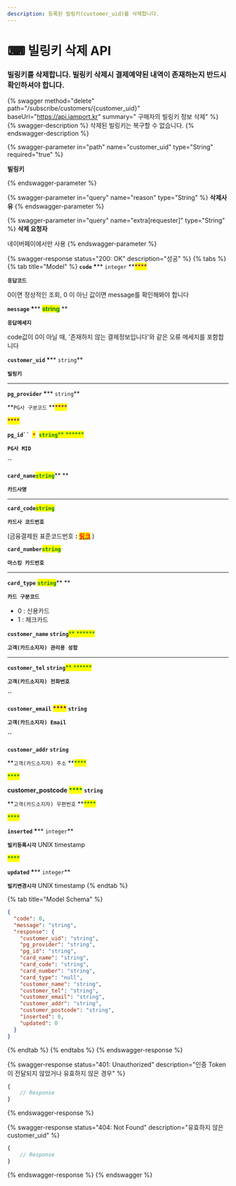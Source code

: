 ```yaml
---
description: 등록된 빌링키(customer_uid)를 삭제합니다.
---
```


# ⌨ 빌링키 삭제 API

### 빌링키를 삭제합니다. 빌링키 삭제시 결제예약된 내역이 존재하는지 반드시 확인하셔야 합니다.

{% swagger method="delete" path="/subscribe/customers/{customer_uid}" baseUrl="https://api.iamport.kr" summary=" 구매자의 빌링키 정보 삭제" %}
{% swagger-description %}
삭제된 빌링키는 복구할 수 없습니다.
{% endswagger-description %}

{% swagger-parameter in="path" name="customer_uid" type="String" required="true" %}
<mark style="color:red;">

**빌링키**

</mark>
{% endswagger-parameter %}

{% swagger-parameter in="query" name="reason" type="String" %}
**삭제사유**
{% endswagger-parameter %}

{% swagger-parameter in="query" name="extra[requester]" type="String" %}
**삭제 요청자**&#x20;

네이버페이에서만 사용
{% endswagger-parameter %}

{% swagger-response status="200: OK" description="성공" %}
{% tabs %}
{% tab title="Model" %}
**`code`  **<mark style="color:red;">**\***</mark>**  **<mark style="color:purple;">**`integer`**</mark><mark style="color:purple;">** **</mark><mark style="color:purple;">****</mark>&#x20;

**`응답코드`**

0이면 정상적인 조회, 0 이 아닌 값이면 message를 확인해봐야 합니다



**`message`  **<mark style="color:red;">**\***</mark>**  **<mark style="color:green;">**string**</mark>** **&#x20;

**`응답메세지`**

code값이 0이 아닐 때, '존재하지 않는 결제정보입니다'와 같은 오류 메세지를 포함합니다



**`customer_uid`  **<mark style="color:red;">**\***</mark>**  **<mark style="color:green;">**`string`**</mark>

**`빌링키`**

****

**`pg_provider`  **<mark style="color:red;">**\***</mark>** **<mark style="color:green;">**`string`**</mark>

**`PG사 구분코드` **<mark style="color:purple;">****</mark>&#x20;

<mark style="color:purple;">****</mark>

**`pg_id`` `**<mark style="color:red;">**`*`**</mark>**` `**<mark style="color:green;">**`string`**</mark><mark style="color:green;">** **</mark><mark style="color:green;">****</mark>&#x20;

**`PG사 MID`**

**``**

**`card_name`**<mark style="color:green;">**`string`**</mark>** **&#x20;

**`카드사명`**&#x20;

****

**`card_code`**<mark style="color:green;">**`string`**</mark>

**`카드사 코드번호`**

(금융결제원 표준코드번호 **:** [<mark style="color:red;">**링크**</mark>](https://chaifinance.notion.site/53589280bbc94fab938d93257d452216?v=eb405baf52134b3f90d438e3bf763630) )



**`card_number`**<mark style="color:green;">**`string`**</mark>

**`마스킹 카드번호`**

****

**`card_type`**  <mark style="color:green;">**`string`**</mark>** **&#x20;

**`카드 구분코드`**

* 0 : 신용카드
* 1 : 체크카드



**`customer_name`    **<mark style="color:green;">**`string`**</mark><mark style="color:green;">**  **</mark><mark style="color:green;">****</mark> &#x20;

**`고객(카드소지자) 관리용 성함`**

****

**`customer_tel`    **<mark style="color:green;">**`string`**</mark><mark style="color:green;">**  **</mark><mark style="color:green;">****</mark> &#x20;

**`고객(카드소지자) 전화번호`**

**``**

**`customer_email`  **<mark style="color:purple;">****</mark>**  **<mark style="color:green;">**`string`**</mark>

**`고객(카드소지자) Email`**

**``**

**`customer_addr`    **<mark style="color:green;">**`string`**</mark>

**`고객(카드소지자) 주소` **<mark style="color:green;">****</mark>&#x20;

<mark style="color:green;">****</mark>

**customer\_postcode  **<mark style="color:green;">****</mark><mark style="color:green;">**  **</mark><mark style="color:green;">**`string`**</mark>

**`고객(카드소지자) 우편번호` **<mark style="color:green;">****</mark>&#x20;

<mark style="color:green;">****</mark>

**`inserted`  **<mark style="color:red;">**\***</mark>** **<mark style="color:purple;">**`integer`**</mark>

**`빌키등록시각`** UNIX timestamp

<mark style="color:green;">****</mark>

**`updated`  **<mark style="color:red;">**\***</mark>** **<mark style="color:purple;">**`integer`**</mark>

**`빌키변경시각`** UNIX timestamp
{% endtab %}

{% tab title="Model Schema" %}
```json
{
  "code": 0,
  "message": "string",
  "response": {
    "customer_uid": "string",
    "pg_provider": "string",
    "pg_id": "string",
    "card_name": "string",
    "card_code": "string",
    "card_number": "string",
    "card_type": "null",
    "customer_name": "string",
    "customer_tel": "string",
    "customer_email": "string",
    "customer_addr": "string",
    "customer_postcode": "string",
    "inserted": 0,
    "updated": 0
  }
}
```
{% endtab %}
{% endtabs %}
{% endswagger-response %}

{% swagger-response status="401: Unauthorized" description="인증 Token이 전달되지 않았거나 유효하지 않은 경우" %}
```javascript
{
    // Response
}
```
{% endswagger-response %}

{% swagger-response status="404: Not Found" description="유효하지 않은 customer_uid" %}
```javascript
{
    // Response
}
```
{% endswagger-response %}
{% endswagger %}
